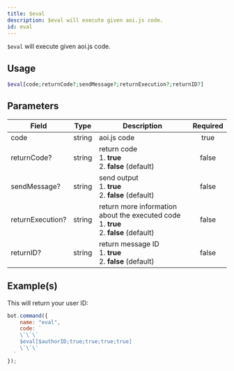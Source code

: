 ```yaml
---
title: $eval
description: $eval will execute given aoi.js code.
id: eval
---
```


`$eval` will execute given aoi.js code.

## Usage

```php
$eval[code;returnCode?;sendMessage?;returnExecution?;returnID?]
```

## Parameters

| Field            | Type   | Description                                                                                      | Required |
|------------------|--------|--------------------------------------------------------------------------------------------------|:--------:|
| code             | string | aoi.js code                                                                                      |   true   |
| returnCode?      | string | return code <br /> 1. **true** <br /> 2. **false** (default)                                     |  false   |
| sendMessage?     | string | send output <br /> 1. **true** <br /> 2. **false** (default)                                     |  false   |
| returnExecution? | string | return more information about the executed code <br /> 1. **true** <br /> 2. **false** (default) |  false   |
| returnID?        | string | return message ID <br /> 1. **true** <br /> 2. **false** (default)                               |  false   |

## Example(s)

This will return your user ID:

```javascript
bot.command({
    name: "eval",
    code: `
    \`\`\`
    $eval[$authorID;true;true;true;true]
    \`\`\`
  `
});
```